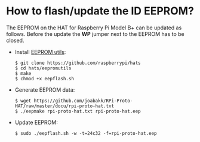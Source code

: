 # How to flash/update the ID EEPROM?

The EEPROM on the HAT for Raspberry Pi Model B+ can be updated as follows.
Before the update the **WP** jumper next to the EEPROM has to be closed.

* Install [EEPROM utils](https://github.com/raspberrypi/hats/tree/master/eepromutils):
    ```
    $ git clone https://github.com/raspberrypi/hats
    $ cd hats/eepromutils
    $ make
    $ chmod +x eepflash.sh
    ```

* Generate EEPROM data:
    ```
    $ wget https://github.com/joabakk/RPi-Proto-HAT/raw/master/docu/rpi-proto-hat.txt
    $ ./eepmake rpi-proto-hat.txt rpi-proto-hat.eep
    ```

* Update EEPROM:
    ```
    $ sudo ./eepflash.sh -w -t=24c32 -f=rpi-proto-hat.eep
    ```
